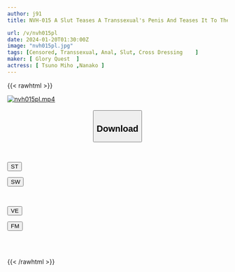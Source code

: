 ```yaml
---
author: j91
title: NVH-015 A Slut Teases A Transsexual's Penis And Teases It To The Brim! Nanako/Miho Tsuno

url: /v/nvh015pl
date: 2024-01-20T01:30:00Z
image: "nvh015pl.jpg"
tags: [Censored, Transsexual, Anal, Slut, Cross Dressing	]
maker: [ Glory Quest  ]
actress: [ Tsuno Miho ,Nanako ]
---
```



{{< rawhtml >}}

<div class="video" data-videoid="J2vd14ggZpCe3l">
    <a href="javascript:;">
        <img src="/v/nvh015pl/nvh015pl.jpg" width="WIDTH" height="HEIGHT" alt="nvh015pl.mp4" loading="lazy">
    </a>
</div>

<script type="text/javascript" src="https://j91.asia/asset/on-demand-st.js"></script>

<br>
  <link rel="stylesheet" href="https://j91.asia/asset/bs5.css">
  
  <center>
  <button class="btn btn-primary" type="button" data-bs-toggle="collapse" data-bs-target=".multi-collapse" aria-expanded="false" aria-controls="multiCollapseExample1 multiCollapseExample2"><h2>Download</h2></button></center>
</p>
<div class="row">
  <div class="col">
    <div class="collapse multi-collapse" id="multiCollapseExample1">
      <div class="card card-body">
	      	      <br>
<div class="buttons">  
<p><a href="https://streamtape.to/v/J2vd14ggZpCe3l" target="_blank"><button class="btn-hover color-3"><i class="fa fa-download"></i> ST</button></a></p>
<p><a href="https://flaswish.com/5aci42vrz39z" target="_blank"><button class="btn-hover color-2"><i class="fa fa-download"></i> SW</button></a></p></div>
    </div>
  </div>
</div>
  <div class="col">
    <div class="collapse multi-collapse" id="multiCollapseExample2">
      <div class="card card-body">
	      <br>
<div class="buttons">
<p><a href="javascript:;" target="_blank"><button class="btn-hover color-9"><i class="fa fa-download"></i> VE</button></a></p>
<p><a href="javascript:;" target="_blank"><button class="btn-hover color-8"><i class="fa fa-download"></i> FM</button></a></p></div>
<br><br>
      </div>
    </div>
  </div>
</div>

{{< /rawhtml >}}